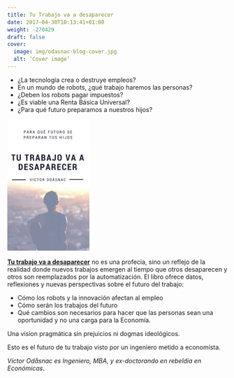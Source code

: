 ```yaml
---
title: Tu Trabajo va a desaparecer
date: 2017–04-30T10:13:41+01:00
weight: -270429
draft: false
cover:
  image: img/odasnac-blog-cover.jpg
  alt: ‘Cover image’
---
```


- ¿La tecnología crea o destruye empleos?
- En un mundo de robots, ¿qué trabajo haremos las personas?
- ¿Deben los robots pagar impuestos?
- ¿Es viable una Renta Básica Universal?
- ¿Para qué futuro preparamos a nuestros hijos?

![Cover](/img/ttvd-cover-188x300.jpg)

[**Tu trabajo va a desaparecer**](https://www.amazon.es/dp/B072L6FP5H/) no es una profecía, sino un reflejo de la realidad donde nuevos trabajos emergen al tiempo que otros desaparecen y otros son reemplazados por la automatización. El libro ofrece datos, reflexiones y nuevas perspectivas sobre el futuro del trabajo:
- Cómo los robots y la innovación afectan al empleo
- Cómo serán los trabajos del futuro
- Qué cambios son necesarios para hacer que las personas sean una oportunidad y no una carga para la Economía.

Una vision pragmática sin prejuicios ni dogmas ideológicos.

Esto es el futuro de tu trabajo visto por un ingeniero metido a economista.

*Victor Odåsnac es Ingeniero, MBA, y ex-doctorando en rebeldía en Económicas*.